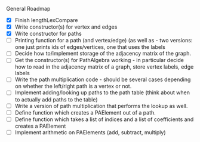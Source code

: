 General Roadmap

- [X] Finish lengthLexCompare
- [X] Write constructor(s) for vertex and edges
- [X] Write constructor for paths
- [ ] Printing function for a path (and vertex/edge) (as well as  - two versions: one just prints ids of edges/vertices, one that uses the labels
- [ ] Decide how to/implement storage of the adjacency matrix of the graph.
- [ ] Get the constructor(s) for PathAlgebra working - in particular decide how to read in the adjacency matrix of a graph, store vertex labels, edge labels
- [ ] Write the path multiplication code - should be several cases depending on whether the left/right path is a vertex or not.
- [ ] Implement adding/looking up paths to the path table (think about when to actually add paths to the table)
- [ ] Write a version of path multiplication that performs the lookup as well.
- [ ] Define function which creates a PAElement out of a path.
- [ ] Define function which takes a list of indices and a list of coefficients and creates a PAElement
- [ ] Implement arithmetic on PAElements (add, subtract, multiply)
